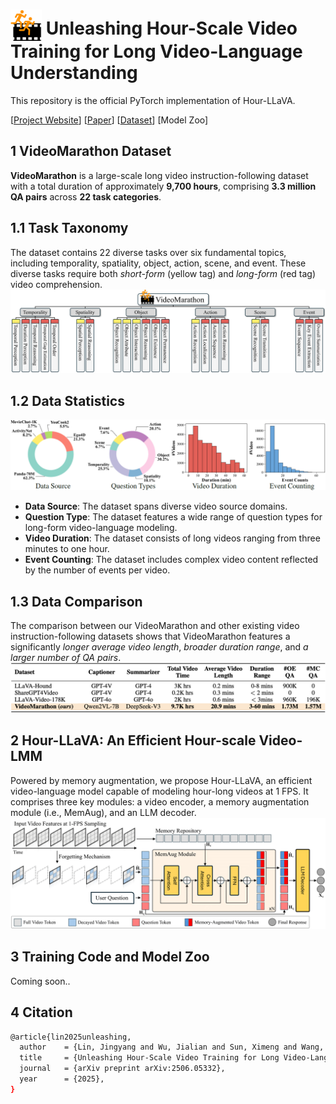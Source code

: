 # <img src="assets/icon.png" style="vertical-align: -10px;" :height="50px" width="50px"> Unleashing Hour-Scale Video Training for Long Video-Language Understanding

This repository is the official PyTorch implementation of Hour-LLaVA.

[[Project Website](https://videomarathon.github.io/)] [[Paper](https://arxiv.org/abs/xxxx.xxxxx)] [[Dataset](https://huggingface.co/datasets/jylins/videomarathon)] [Model Zoo]



## 1 VideoMarathon Dataset
**VideoMarathon** is a large-scale long video instruction-following dataset with a total duration of approximately **9,700 hours**, comprising **3.3 million QA pairs** across **22 task categories**.
## 1.1 Task Taxonomy
The dataset contains 22 diverse tasks over six fundamental topics, including temporality, spatiality, object, action, scene, and event. These diverse tasks require both *short-form* (yellow tag) and *long-form* (red tag) video comprehension.
![alt text](assets/task_taxonomy.png)
## 1.2 Data Statistics
![alt text](assets/statistics.png)
- **Data Source**: The dataset spans diverse video source domains.
- **Question Type**: The dataset features a wide range of question types for long-form video-language modeling.
- **Video Duration**: The dataset consists of long videos ranging from three minutes to one hour.
- **Event Counting**: The dataset includes complex video content reflected by the number of events per video.

## 1.3 Data Comparison
The comparison between our VideoMarathon and other existing video instruction-following datasets shows that VideoMarathon features a significantly *longer average video length*, *broader duration range*, and *a larger number of QA pairs*.
![alt text](assets/comparison.png)


## 2 Hour-LLaVA: An Efficient Hour-scale Video-LMM
Powered by memory augmentation, we propose Hour-LLaVA, an efficient video-language model capable of modeling hour-long videos at 1 FPS. It comprises three key modules: a video encoder, a memory augmentation module (i.e., MemAug), and an LLM decoder.
![alt text](assets/hour_llava.png)


## 3 Training Code and Model Zoo
Coming soon..

## 4 Citation
```bash
@article{lin2025unleashing,
  author    = {Lin, Jingyang and Wu, Jialian and Sun, Ximeng and Wang, Ze and Liu, Jiang and Chen, Hao and Luo, Jiebo and Liu, Zicheng and Barsoum, Emad},
  title     = {Unleashing Hour-Scale Video Training for Long Video-Language Understanding},
  journal   = {arXiv preprint arXiv:2506.05332},
  year      = {2025},
}
```
